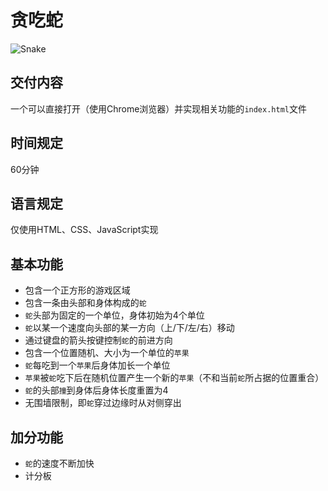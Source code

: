 # 贪吃蛇

![Snake](http://192.168.0.14/bothive_resource/pic/temp/snake.png)

## 交付内容
一个可以直接打开（使用Chrome浏览器）并实现相关功能的`index.html`文件

## 时间规定
60分钟

## 语言规定
仅使用HTML、CSS、JavaScript实现

## 基本功能
* 包含一个正方形的游戏区域
* 包含一条由头部和身体构成的`蛇`
* `蛇`头部为固定的一个单位，身体初始为4个单位
* `蛇`以某一个速度向头部的某一方向（上/下/左/右）移动
* 通过键盘的箭头按键控制`蛇`的前进方向
* 包含一个位置随机、大小为一个单位的`苹果`
* `蛇`每吃到一个`苹果`后身体加长一个单位
* `苹果`被`蛇`吃下后在随机位置产生一个新的`苹果`（不和当前`蛇`所占据的位置重合）
* `蛇`的头部`撞`到身体后身体长度重置为4
* 无围墙限制，即`蛇`穿过边缘时从对侧穿出

## 加分功能
* `蛇`的速度不断加快
* 计分板


